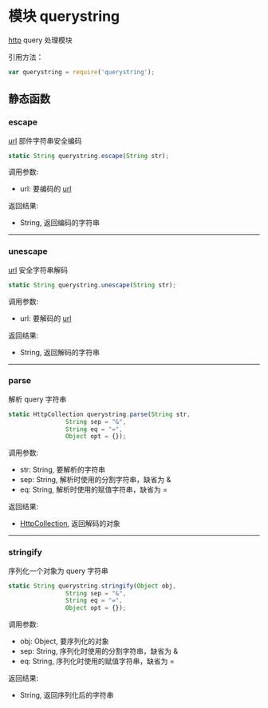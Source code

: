 # 模块 querystring
[http](http.md) query 处理模块

引用方法：
```JavaScript
var querystring = require('querystring');
```
## 静态函数
        
### escape
[url](url.md) 部件字符串安全编码
```JavaScript
static String querystring.escape(String str);
```

调用参数:
* url: 要编码的 [url](url.md)

返回结果:
* String, 返回编码的字符串

--------------------------
### unescape
[url](url.md) 安全字符串解码
```JavaScript
static String querystring.unescape(String str);
```

调用参数:
* url: 要解码的 [url](url.md)

返回结果:
* String, 返回解码的字符串

--------------------------
### parse
解析 query 字符串
```JavaScript
static HttpCollection querystring.parse(String str,
                String sep = "&",
                String eq = "=",
                Object opt = {});
```

调用参数:
* str: String, 要解析的字符串
* sep: String, 解析时使用的分割字符串，缺省为 &
* eq: String, 解析时使用的赋值字符串，缺省为 =

返回结果:
* [HttpCollection](../../object/ifs/HttpCollection.md), 返回解码的对象

--------------------------
### stringify
序列化一个对象为 query 字符串
```JavaScript
static String querystring.stringify(Object obj,
                String sep = "&",
                String eq = "=",
                Object opt = {});
```

调用参数:
* obj: Object, 要序列化的对象
* sep: String, 序列化时使用的分割字符串，缺省为 &
* eq: String, 序列化时使用的赋值字符串，缺省为 =

返回结果:
* String, 返回序列化后的字符串

